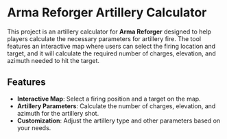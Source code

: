 # Arma Reforger Artillery Calculator

This project is an artillery calculator for **Arma Reforger** designed to help players calculate the necessary parameters for artillery fire. The tool features an interactive map where users can select the firing location and target, and it will calculate the required number of charges, elevation, and azimuth needed to hit the target.

## Features

- **Interactive Map**: Select a firing position and a target on the map.
- **Artillery Parameters**: Calculate the number of charges, elevation, and azimuth for the artillery shot.
- **Customization**: Adjust the artillery type and other parameters based on your needs.
